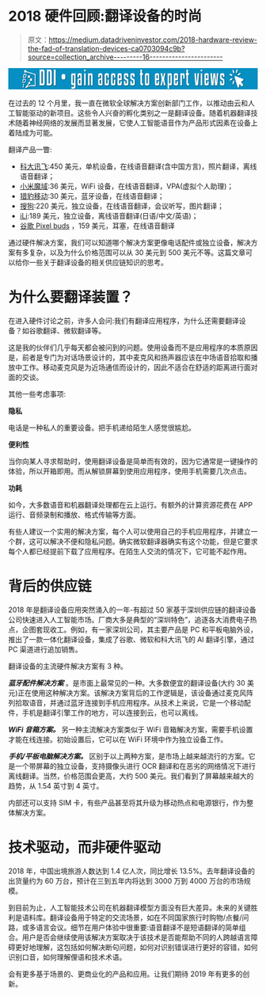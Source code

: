 # 2018 硬件回顾:翻译设备的时尚

> 原文：<https://medium.datadriveninvestor.com/2018-hardware-review-the-fad-of-translation-devices-ca0703094c9b?source=collection_archive---------16----------------------->

[![](img/ce659685e6fa609cf1edb0993c9a4d07.png)](http://www.track.datadriveninvestor.com/1B9E)

在过去的 12 个月里，我一直在微软全球解决方案创新部门工作，以推动由云和人工智能驱动的新项目。这些令人兴奋的孵化类别之一是翻译设备。随着机器翻译技术随着神经网络的发展而显著发展，它使人工智能语音作为产品形式因素在设备上着陆成为可能。

翻译产品一瞥:

*   [科大讯飞](http://www.iflytek.com/en/index.html):450 美元，单机设备，在线语音翻译(含中国方言)，照片翻译，离线语音翻译；
*   [小米魔域](https://youpin.mi.com/detail?gid=101779):36 美元，WiFi 设备，在线语音翻译，VPA(虚拟个人助理)；
*   [猎豹移动](https://item.jd.com/36101781934.html):30 美元，蓝牙设备，在线语音翻译；
*   [搜狗](https://fanyi.sogou.com/):220 美元，独立设备，在线语音翻译，会议听写，图片翻译；
*   [iLi](https://iamili.com/us/):189 美元，独立设备，离线语音翻译(日语/中文/英语)；
*   [谷歌 Pixel buds](https://store.google.com/product/google_pixel_buds) ，159 美元，耳塞，在线语音翻译

通过硬件解决方案，我们可以知道哪个解决方案更像电话配件或独立设备，解决方案有多复杂，以及为什么价格范围可以从 30 美元到 500 美元不等。这篇文章可以给你一些关于翻译设备的相关供应链知识的思考。

# **为什么要翻译装置？**

在进入硬件讨论之前，许多人会问:我们有翻译应用程序，为什么还需要翻译设备？如谷歌翻译、微软翻译等。

这是我的伙伴们几乎每天都会被问到的问题。使用设备而不是应用程序的本质原因是，前者是专门为对话场景设计的，其中麦克风和扬声器应该在中场语音拾取和播放中工作。移动麦克风是为近场通信而设计的，因此不适合在舒适的距离进行面对面的交谈。

其他一些考虑事项:

**隐私**

电话是一种私人的重要设备。把手机递给陌生人感觉很尴尬。

**便利性**

当你向某人寻求帮助时，使用翻译设备是简单而有效的，因为它通常是一键操作的体验，所以开箱即用。而从解锁屏幕到使用应用程序，使用手机需要几次点击。

**功耗**

如今，大多数语音和机器翻译处理都在云上运行。有额外的计算资源花费在 APP 运行、音频录制和播放、格式传输等方面。

有些人建议一个实用的解决方案，每个人可以使用自己的手机应用程序，并建立一个群，这可以解决不便和隐私问题。确实微软翻译器确实有这个功能，但是它要求每个人都已经提前下载了应用程序。在陌生人交流的情况下，它可能不起作用。

# **背后的供应链**

2018 年是翻译设备应用突然涌入的一年-有超过 50 家基于深圳供应链的翻译设备公司快速进入人工智能市场。厂商大多是典型的“深圳特色”，追逐各大消费电子热点，企图套现收工。例如，有一家深圳公司，其主要产品是 PC 和平板电脑外设，推出了一款一体化翻译设备，集成了谷歌、微软和科大讯飞的 AI 翻译引擎，通过 PC 渠道进行追加销售。

翻译设备的主流硬件解决方案有 3 种。

***蓝牙配件解决方案*** 。是市面上最常见的一种。大多数便宜的翻译设备(大约 30 美元)正在使用这种解决方案。该解决方案背后的工作逻辑是，该设备通过麦克风阵列拾取语音，并通过蓝牙连接到手机应用程序。从技术上来说，它是一个移动配件，手机是翻译引擎工作的地方，可以连接到云，也可以离线。

***WiFi 音箱方案。*** 另一种主流解决方案类似于 WiFi 音箱解决方案，需要手机设置才能在线连接。初始设置后，它可以在 WiFi 环境中作为独立设备工作。

***手机/平板电脑解决方案。*** 区别于以上两种方案，是市场上越来越流行的方案。它是一个带屏幕的独立设备，支持摄像头进行 OCR 翻译和在恶劣的网络情况下进行离线翻译。当然，价格范围会更高，大约 500 美元。我们看到了屏幕越来越大的趋势，从 1.54 英寸到 4 英寸。

内部还可以支持 SIM 卡，有些产品甚至将其升级为移动热点和电源银行，作为整体解决方案。

# **技术驱动，而非硬件驱动**

2018 年，中国出境旅游人数达到 1.4 亿人次，同比增长 13.5%。去年翻译设备的出货量约为 60 万台，预计在三到五年内将达到 3000 万到 4000 万台的市场规模。

到目前为止，人工智能技术公司在机器翻译模型方面没有巨大差异。未来的关键胜利是语料库。翻译设备用于特定的交流场景，如在不同国家旅行时购物/点餐/问路，或多语言会议。细节在用户体验中很重要:语音翻译不是短语翻译的简单组合。用户是否会继续使用该解决方案取决于该技术是否能帮助不同的人跨越语言障碍更好地理解，这包括如何解决断句问题，如何对识别错误进行更好的容错，如何识别口音，如何理解俚语和技术术语。

会有更多基于场景的、更商业化的产品和应用。让我们期待 2019 年有更多的创新。